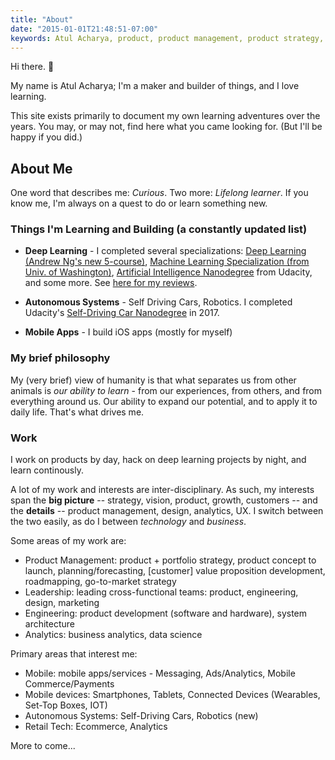 ```yaml
---
title: "About"
date: "2015-01-01T21:48:51-07:00"
keywords: Atul Acharya, product, product management, product strategy, deep learning, AI, machine learning, self-driving car, robotics
---
```


Hi there. 👋

My name is Atul Acharya; I'm a maker and builder of things, and I love learning.

This site exists primarily to document my own learning adventures over the years.
You may, or may not, find here what you came looking for. (But I'll be happy if you did.)

## About Me

One word that describes me: _Curious_. Two more: _Lifelong learner_. If you know me, I'm always on a quest to do or learn something new.

### Things I'm Learning and Building (a constantly updated list)

- **Deep Learning** -  I completed several specializations: [Deep Learning (Andrew Ng's new 5-course)](https://www.coursera.org/account/accomplishments/specialization/certificate/AQEGV5ZLBS2P), [Machine Learning Specialization (from Univ. of Washington)](https://www.coursera.org/account/accomplishments/specialization/certificate/8ABRKKSSM4AP), [Artificial Intelligence Nanodegree](https://confirm.udacity.com/5GN6ARGK) from Udacity, and some more. See [here for my reviews](http://atul.fyi/post/2016/03/01/on-learning-deep-learning/).

- **Autonomous Systems** - Self Driving Cars, Robotics. I completed Udacity's [Self-Driving Car Nanodegree](https://confirm.udacity.com/D4PF3GHQ) in 2017.

- **Mobile Apps** -  I build iOS apps (mostly for myself)

### My brief philosophy


My (very brief) view of humanity is that what separates us from other animals is _our ability to learn_ - from our
experiences, from others, and from everything around us. Our ability to expand our potential, and to apply it to daily life. That's what drives me.

### Work 

I work on products by day, hack on deep learning projects by night, and learn continously.

A lot of my work and interests are inter-disciplinary. As such, my interests span the **big picture** -- strategy, vision, product, growth, customers -- and the **details** -- product management, design, analytics, UX. I switch between the two easily, as do I between _technology_ and _business_.

Some areas of my work are:

- Product Management: product + portfolio strategy, product concept to launch, planning/forecasting, [customer] value proposition development, roadmapping, go-to-market strategy
- Leadership: leading cross-functional teams: product, engineering, design, marketing
- Engineering: product development (software and hardware), system architecture
- Analytics: business analytics, data science

Primary areas that interest me:

- Mobile: mobile apps/services - Messaging, Ads/Analytics, Mobile Commerce/Payments
- Mobile devices: Smartphones, Tablets, Connected Devices (Wearables, Set-Top Boxes, IOT)
- Autonomous Systems: Self-Driving Cars, Robotics (new)
- Retail Tech: Ecommerce, Analytics


More to come...
